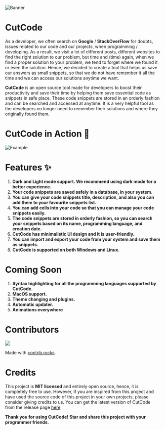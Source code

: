 ![Banner](https://user-images.githubusercontent.com/63385587/135706502-35fee274-a8d2-48da-b9a9-50213ae3104a.png)


# CutCode

As a developer, we often search on <strong>Google</strong> / <strong>StackOverFlow</strong> for doubts, issues related to our code and our projects, when programming / developing. As a result, we visit a lot of different posts, different websites to find the right solution to our problem, but time and (time) again, when we find a proper solution to your problem, we tend to forget where we found it or even the solution. Hence, we decided to create a tool that helps us save our answers as small snippets, so that we do not have remember it all the time and we can access our solutions anytime we want.

<b>CutCode</b> is an open source tool made for developers to boost their productivity and save their time by helping them save essential code as snippets in safe place. These code snippets are stored in an orderly fashion and can be searched and accessed at anytime. It is a very helpful tool as the developers no longer need to remember their solutions and where they originally found them. 


# CutCode in Action 🎨
![Example](https://github.com/Abdesol/CutCode/blob/master/imgs/cutcode.gif)


# Features ✨

1. **Dark and Light mode support. We recommend using dark mode for a better experience.**
2. **Your code snippets are saved safely in a database, in your system.**
3. **You can give your code snippets title, description, and also you can add them to your favourite snippets list.**
4. **You can add cells into your code so that you can manage your code snippets easily.**
5. **The code snippets are stored in orderly fashion, so you can search your snippets based on its name, programming language, and creation date.**
6. **CutCode has minimalistic UI design and it is user-friendly.**
7. **You can import and export your code from your system and save them as snippets.**
8. **CutCode is supported on both Windows and Linux.**

# Coming Soon 
1. **Syntax highlighting for all the programming languages supported by CutCode.**
2. **MacOS support.**
3. **Theme changing and plugins.**
4. **Automatic updater.**
5. **Animations everywhere**

# Contributors
<a href="https://github.com/Abdesol/CutCode/graphs/contributors">
  <img src="https://contrib.rocks/image?repo=Abdesol/CutCode"/>
</a>

<br/>

Made with [contrib.rocks](https://contrib.rocks).

# Credits
This project is **MIT licensed** and entirely open source, hence, it is completely free to use. However, if you are inspired from this project and have used the source code of this project in your own projects, please consider giving credits to us.
You can get the latest version of CutCode from the release page [here](https://github.com/CutCode-org/CutCode/releases/latest)

**Thank you for using CutCode!**
**Star and share this project with your programmer friends.**
